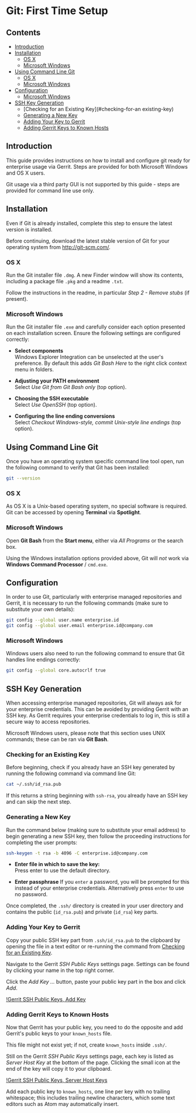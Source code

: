 # Git: First Time Setup

## Contents

- [Introduction](#introduction)
- [Installation](#installing-git)
  - [OS X](#os-x)
  - [Microsoft Windows](#microsoft-windows)
- [Using Command Line Git](#using-git)
  - [OS X](#os-x-1)
  - [Microsoft Windows](#microsoft-windows-1)
- [Configuration](#configuration)
  - [Microsoft Windows](#microsoft-windows-2)
- [SSH Key Generation](#ssh-key-generation)
  - [Checking for an Existing Key](#checking-for-an existing-key)
  - [Generating a New Key](#generating-a-new-key)
  - [Adding Your Key to Gerrit](#adding-your-key-to-gerrit)
  - [Adding Gerrit Keys to Known Hosts](#adding-gerrit-keys-to-known-hosts)

## Introduction

This guide provides instructions on how to install and configure git ready for enterprise usage via Gerrit. Steps are provided for both Microsoft Windows and OS X users.

Git usage via a third party GUI is not supported by this guide - steps are provided for command line use only.

## Installation

Even if Git is already installed, complete this step to ensure the latest version is installed.

Before continuing, download the latest stable version of Git for your operating system from http://git-scm.com/.

### OS X

Run the Git installer file `.dmg`. A new Finder window will show its contents, including a package file `.pkg` and a readme `.txt`.

Follow the instructions in the readme, in particular *Step 2 - Remove stubs* (if present).

### Microsoft Windows

Run the Git installer file `.exe` and carefully consider each option presented on each installation screen. Ensure the following settings are configured correctly:

- **Select components**  
  Windows Explorer Integration can be unselected at the user's preference. By default this adds *Git Bash Here* to the right click context menu in folders.

- **Adjusting your PATH environment**  
  Select *Use Git from Git Bash only* (top option).

- **Choosing the SSH executable**  
  Select *Use OpenSSH* (top option).

- **Configuring the line ending conversions**  
  Select *Checkout Windows-style, commit Unix-style line endings* (top option).

## Using Command Line Git

Once you have an operating system specific command line tool open, run the following command to verify that Git has been installed:

```bash
git --version
```

### OS X

As OS X is a Unix-based operating system, no special software is required. Git can be accessed by opening **Terminal** via **Spotlight**.

### Microsoft Windows

Open **Git Bash** from the **Start menu**, either via *All Programs* or the search box.

Using the Windows installation options provided above, Git will *not* work via **Windows Command Processor** / `cmd.exe`.

## Configuration

In order to use Git, particularly with enterprise managed repositories and Gerrit, it is necessary to run the following commands (make sure to substitute your own details):

```bash
git config --global user.name enterprise.id
git config --global user.email enterprise.id@company.com
```

### Microsoft Windows

Windows users also need to run the following command to ensure that Git handles line endings correctly:

```bash
git config --global core.autocrlf true
```

## SSH Key Generation

When accessing enterprise managed repositories, Git will always ask for your enterprise credentials. This can be avoided by providing Gerrit with an SSH key. As Gerrit requires your enterprise credentials to log in, this is still a secure way to access repositories.

Microsoft Windows users, please note that this section uses UNIX commands; these can be ran via **Git Bash**.

### Checking for an Existing Key

Before beginning, check if you already have an SSH key generated by running the following command via command line Git:

```bash
cat ~/.ssh/id_rsa.pub
```

If this returns a string beginning with `ssh-rsa`, you already have an SSH key and can skip the next step.

### Generating a New Key

Run the command below (making sure to substitute your email address) to begin generating a new SSH key, then follow the proceeding instructions for completing the user prompts:

```bash
ssh-keygen -t rsa -b 4096 -C enterprise.id@company.com
```

- **Enter file in which to save the key:**  
  Press enter to use the default directory.

- **Enter passphrase**
  If you `enter` a password, you will be prompted for this instead of your enterprise credentials. Alternatively press `enter` to use no password.

Once completed, the `.ssh/` directory is created in your user directory and contains the public (`id_rsa.pub`) and private (`id_rsa`) key parts.

### Adding Your Key to Gerrit

Copy your public SSH key part from `.ssh/id_rsa.pub` to the clipboard by opening the file in a text editor or re-running the command from [Checking for an Existing Key](#checking-for-an-existing-key).

Navigate to the Gerrit *SSH Public Keys* settings page. Settings can be found by clicking your name in the top right corner.

Click the *Add Key ...* button, paste your public key part in the box and click *Add*.

[!Gerrit SSH Public Keys, Add Key](https://github.com/adamkelsall/documentation/blob/git/Tools/Git/Images/first-time-setup-ssh-add.png?raw=true)

### Adding Gerrit Keys to Known Hosts

Now that Gerrit has your public key, you need to do the opposite and add Gerrit's public keys to your `known_hosts` file.

This file might not exist yet; if not, create `known_hosts` inside `.ssh/`.

Still on the Gerrit *SSH Public Keys* settings page, each key is listed as *Server Host Key* at the bottom of the page. Clicking the small icon at the end of the key will copy it to your clipboard.

[!Gerrit SSH Public Keys, Server Host Keys](https://github.com/adamkelsall/documentation/blob/git/Tools/Git/Images/first-time-setup-ssh-keys.png?raw=true)

Add each public key to `known_hosts`, one line per key with no trailing whitespace; this includes trailing newline characters, which some text editors such as Atom may automatically insert.
